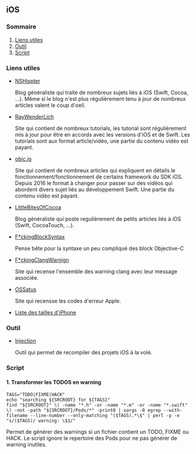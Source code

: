## iOS

### Sommaire

1. [Liens utiles](#liens_utiles)
2. [Outil](#outil)
3. [Script](#script)

### Liens utiles

- [NSHispter](http://nshipster.com/)

    Blog généraliste qui traite de nombreux sujets liés à iOS (Swift, Cocoa, ...).
    Même si le blog n'est plus régulièrement tenu à jour de nombreux articles valent le coup d'oeil.
    
- [RayWenderLich](https://www.raywenderlich.com/)

    Site qui contient de nombreux tutorials, les tutorial sont régulièrement mis à jour pour être en accords avec
    les versions d'iOS et de Swift.
    Les tutorials sont aux format article/vidéo, une partie du contenu vidéo est payant.

- [objc.io](https://www.objc.io/)
    
    Site qui contient de nombreux articles qui expliquent en détails le fonctionnement/fonctionnement de certains 
    framework du SDK iOS. Depuis 2016 le format à changer pour passer sur des vidéos qui abordent divers sujet liés au
    développement Swift. Une partie du contenu vidéo est payant.

- [LittleBitesOfCocoa](https://littlebitesofcocoa.com/)

    Blog généraliste qui poste regulièrement de petits articles liés à iOS (Swift, CocoaTouch, ...).
  
- [F*ckingBlockSyntax](http://fuckingblocksyntax.com/)

    Pense bête pour la syntaxe un peu compliqué des block Objective-C
    
- [F*ckingClangWarnign](http://fuckingclangwarnings.com/)

    Site qui recense l'ensemble des warning clang avec leur message associée.
    
- [OSSatus](https://www.osstatus.com/)
    
    Site qui recensse les codes d'erreur Apple.

- [Liste des tailles d'iPhone](http://www.paintcodeapp.com/news/ultimate-guide-to-iphone-resolutions)


### Outil

- [Injection](http://johnholdsworth.com/injection.html)

    Outil qui permet de recompiler des projets iOS à la volé.

### Script

#### 1. Transformer les TODOS en warning

```shell
TAGS="TODO|FIXME|HACK"
echo "searching ${SRCROOT} for ${TAGS}"
find "${SRCROOT}" \( -name "*.h" -or -name "*.m" -or -name "*.swift" \) -not -path "${SRCROOT}/Pods/*" -print0 | xargs -0 egrep --with-filename --line-number --only-matching "($TAGS).*\$" | perl -p -e "s/($TAGS)/ warning: \$1/"
```

Permet de générer des warnings si un fichier contient un TODO, FIXME ou HACK. Le script ignore le repertoire des Pods pour ne pas générer de warning inutiles.


